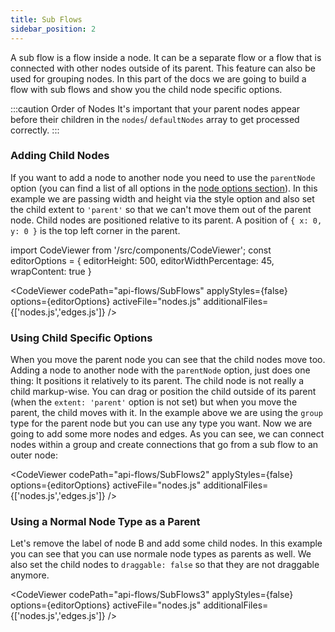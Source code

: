 ```yaml
---
title: Sub Flows
sidebar_position: 2
---
```


A sub flow is a flow inside a node. It can be a separate flow or a flow that is connected with other nodes outside of its parent. This feature can also be used for grouping nodes. In this part of the docs we are going to build a flow with sub flows and show you the child node specific options.

:::caution Order of Nodes
It's important that your parent nodes appear before their children in the `nodes`/ `defaultNodes` array to get processed correctly.
:::

### Adding Child Nodes

If you want to add a node to another node you need to use the `parentNode` option (you can find a list of all options in the [node options section](/docs/api/nodes/node-options)). In this example we are passing width and height via the style option and also set the child extent to `'parent'` so that we can't move them out of the parent node. Child nodes are positioned relative to its parent. A position of `{ x: 0, y: 0 }` is the top left corner in the parent.

import CodeViewer from '/src/components/CodeViewer';
const editorOptions = { editorHeight: 500, editorWidthPercentage: 45, wrapContent: true }

<CodeViewer codePath="api-flows/SubFlows" applyStyles={false} options={editorOptions} activeFile="nodes.js" additionalFiles={['nodes.js','edges.js']} />

### Using Child Specific Options

When you move the parent node you can see that the child nodes move too. Adding a node to another node with the `parentNode` option, just does one thing: It positions it relatively to its parent. The child node is not really a child markup-wise. You can drag or position the child outside of its parent (when the `extent: 'parent'` option is not set) but when you move the parent, the child moves with it.
In the example above we are using the `group` type for the parent node but you can use any type you want. Now we are going to add some more nodes and edges. As you can see, we can connect nodes within a group and create connections that go from a sub flow to an outer node:

<CodeViewer codePath="api-flows/SubFlows2" applyStyles={false} options={editorOptions} activeFile="nodes.js" additionalFiles={['nodes.js','edges.js']} />

### Using a Normal Node Type as a Parent

Let's remove the label of node B and add some child nodes. In this example you can see that you can use normale node types as parents as well. We also set the child nodes to `draggable: false` so that they are not draggable anymore.

<CodeViewer codePath="api-flows/SubFlows3" applyStyles={false} options={editorOptions} activeFile="nodes.js" additionalFiles={['nodes.js','edges.js']} />
